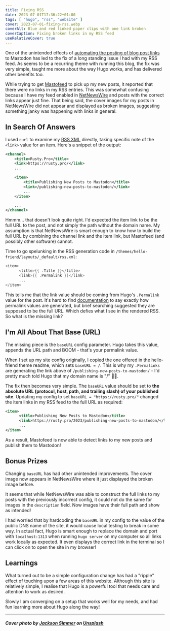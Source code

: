```yaml
---
title: Fixing RSS
date: 2023-07-01T17:36:22+01:00
tags: [ "hugo", "rss", "website" ]
cover: 2023-07-01-fixing-rss.webp
coverAlt: Blue and red linked paper clips with one link broken
coverCaption: Fixing broken links in my RSS feed
useRelativeCover: true
---
```


One of the unintended effects of [automating the posting of blog post links](/2023/publishing-new-posts-to-mastodon) to Mastodon has led to the fix of a long standing issue I had with my RSS feed. As seems to be a recurring theme with running this blog, the fix was very simple, taught me more about the way Hugo works, and has delivered other benefits too.<!--more-->

While trying to get [Mastofeed](https://mastofeed.org/) to pick up my new posts, it reported that there were no links in my RSS entries. This was somewhat confusing because I have my feed enabled in [NetNewsWire](https://netnewswire.com) and posts with the correct links appear just fine. That being said, the cover images for my posts in NetNewsWire did not appear and displayed as broken images, suggesting something janky was happening with links in general.

## In Search Of Answers

I used `curl` to examine my [RSS XML](https://rusty.pro/index.xml) directly, taking specific note of the `<link>` value for an item. Here's a snippet of the output:

```xml
<channel>
    <title>Rusty.Pro</title>
    <link>https://rusty.pro/</link>
    ...

    <item>
        <title>Publishing New Posts to Mastodon</title>
        <link>/publishing-new-posts-to-mastodon/</link>
        ...
    </item>

    ...
</channel>
```

Hmmm... that doesn't look quite right. I'd expected the item link to be the full URL to the post, and not simply the path without the domain name. My assumption is that NetNewsWire is smart enough to know how to build the full URL by combining the channel link and the item link, but Mastofeed (and possibly other software) cannot. 

Time to go spelunking in the RSS generation code in `/themes/hello-friend/layouts/_default/rss.xml`:

```go
<item>
      <title>{{ .Title }}</title>
      <link>{{ .Permalink }}</link>
      ...
</item>
```

This tells me that the link value should be coming from Hugo's `.Permalink` value for the post. It's hard to find [documentation](https://gohugo.io/content-management/urls/#permalinks) to say exactly how permalink values are generated, but brief searching suggested they are supposed to be the full URL. Which defies what I see in the rendered RSS. So what is the missing link?

## I'm All About That Base (URL)

The missing piece is the `baseURL` config parameter. Hugo takes this value, appends the URL path and BOOM - that's your permalink value. 

When I set up my site config originally, I copied the one offered in the hello-friend theme readme, which sets `baseURL = /`. This is why my `.Permalinks` are generating the link above of `/publishing-new-posts-to-mastodon/` - I'd pretty much told Hugo that my domain name is "/" 🤦‍♂️.

The fix then becomes very simple. The `baseURL` value should be set to **the absolute URL (protocol, host, path, and trailing slash) of your published site**. Updating my config to set `baseURL = "https://rusty.pro/"` changed the item links in my RSS feed to the full URL as required:

```xml
<item>
      <title>Publishing New Posts to Mastodon</title>
      <link>https://rusty.pro/2023/publishing-new-posts-to-mastodon/</link>
      ...
</item>
```

As a result, Mastofeed is now able to detect links to my new posts and publish them to Mastodon!

## Bonus Prizes

Changing `baseURL` has had other unintended improvements. The cover image now appears in NetNewsWire where it just displayed the broken image before. 

It seems that while NetNewsWire was able to construct the full links to my posts with the previously incorrect config, it could not do the same for images in the `description` field. Now images have their full path and show as intended!

I had worried that by hardcoding the `baseURL` in my config to the value of the public DNS name of the site, it would cause local testing to break in some way. In actual fact, Hugo is smart enough to replace the domain and port with `localhost:1313` when running `hugo server` on my computer so all links work locally as expected. It even displays the correct link in the terminal so I can click on to open the site in my browser!

## Learnings

What turned out to be a simple configuration change has had a "ripple" effect of touching upon a few areas of this website. Although this site is relatively simple, I realise that Hugo is a powerful tool that needs care and attention to work as desired. 

Slowly I am converging on a setup that works well for my needs, and had fun learning more about Hugo along the way!

---

##### Cover photo by [Jackson Simmer](https://unsplash.com/@simmerdownjpg) on [Unsplash](https://unsplash.com/photos/Vqg809B-SrE)
  